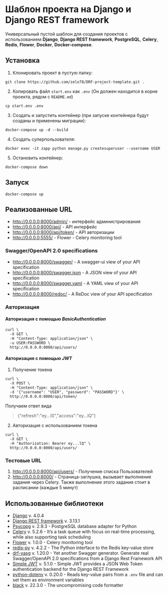 # Шаблон проекта на Django и Django REST framework

Универсальный пустой шаблон для создания проектов с использованием **Django**, **Django REST framework**, **PostgreSQL**, **Celery**, **Redis**, **Flower**, **Docker**, **Docker-compose**.

## Установка

1. Клонировать проект в пустую папку:
```shell
git clone https://github.com/zelo78/DRF-project-template.git .
```

2. Копировать файл `start.env` как `.env` (Он должен находится в корне проекта, рядом с `README.md`)
```shell
cp start.env .env
```

3. Создать и запустить контейнер (при запуске контейнера будут созданы и применены миграции):
```shell
docker-compose up -d --build
```

4. Создать суперпользователя:
```shell
docker exec -it zapp python manage.py createsuperuser --username USER
```

5. Остановить контейнер:
```shell
docker-compose down
``` 

## Запуск
```shell
docker-compose up
``` 

## Реализованные URL

- <http://0.0.0.0:8000/admin/> - интерфейс администрирования
- <http://0.0.0.0:8000/api/> - API интерфейс
- <http://0.0.0.0:8000/api/token/> - API авторизации
- <http://0.0.0.0:5555/> - Flower - Celery monitoring tool

### Swagger/OpenAPI 2.0 specifications

- <http://0.0.0.0:8000/swagger/> - A swagger-ui view of your API specification 
- <http://0.0.0.0:8000/swagger.json> - A JSON view of your API specification 
- <http://0.0.0.0:8000/swagger.yaml> - A YAML view of your API specification
- <http://0.0.0.0:8000/redoc/> - A ReDoc view of your API specification 

### Авторизация

#### Авторизация с помощью *BasicAuthentication*

```shell
curl \
  -X GET \
  -H "Content-Type: application/json" \
  -u USER:PASSWORD \
  http://0.0.0.0:8000/api/users/
```

#### Авторизация с помощью *JWT*

1. Получение токена
```shell
curl \
  -X POST \
  -H "Content-Type: application/json" \
  -d '{"username": "USER", "password": "PASSWORD"}' \
  http://0.0.0.0:8000/api/token/
```

Получаем ответ вида
> {"refresh":"ey...I0","access":"ey...lQ"}

2. Авторизация с использованием токена
```shell
curl \
  -X GET \
  -H "Authorization: Bearer ey...lQ" \
  http://0.0.0.0:8000/api/users/
```

### Тестовые URL
1. <http://0.0.0.0:8000/api/users/> - Получение списка Пользователей
2. <http://0.0.0.0:8000/> - Страница-заглушка, вызывает выполнение задания через Celery. Также выполнение этого задания стоит в расписании (каждые 5 минут) 

## Использованные библиотеки

- [Django](https://www.djangoproject.com/) v. 4.0.4
- [Django REST framework](https://www.django-rest-framework.org/) v. 3.13.1
- [Psycopg](https://www.psycopg.org/docs/) v. 2.9.3 - PostgreSQL database adapter for Python
- [Celery](https://docs.celeryq.dev/en/stable/index.html) v. 5.2.6 - It’s a task queue with focus on real-time processing, while also supporting task scheduling
- [Flower](https://flower.readthedocs.io/en/latest/index.html) v. 1.0.0 - Celery monitoring tool
- [redis-py](https://pypi.org/project/redis/) v. 4.2.2 - The Python interface to the Redis key-value store
- [drf-yasg](https://drf-yasg.readthedocs.io/en/stable/) v. 1.20.0 - Yet another Swagger generator. Generate real Swagger/OpenAPI 2.0 specifications from a Django Rest Framework API
- [Simple JWT](https://django-rest-framework-simplejwt.readthedocs.io/en/latest/) v. 5.1.0 - Simple JWT provides a JSON Web Token authentication backend for the Django REST Framework
- [python-dotenv](https://pypi.org/project/python-dotenv/) v. 0.20.0 - Reads key-value pairs from a `.env` file and can set them as environment variables
- [black](https://black.readthedocs.io/en/stable/) v. 22.3.0 - The uncompromising code formatter
 